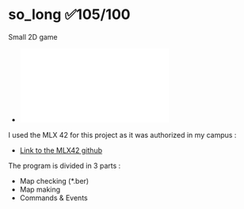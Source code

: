 # so_long ✅105/100
Small 2D game

- ![so_long subject](fr.so_long.subject.pdf)

I used the MLX 42 for this project as it was authorized in my campus :
- [Link to the MLX42 github](https://github.com/codam-coding-college/MLX42)

The program is divided in 3 parts :
- Map checking (*.ber)
- Map making
- Commands & Events
